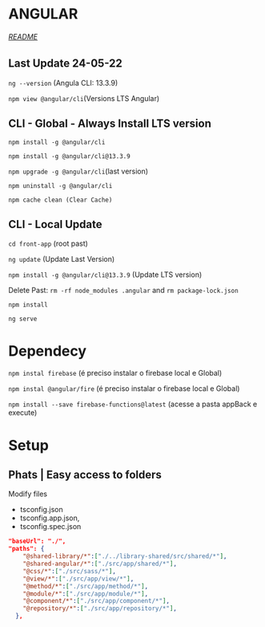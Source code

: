 # ANGULAR
###### [README](./../README.md)

## Last Update 24-05-22

`ng --version` (Angula CLI: 13.3.9)

`npm view @angular/cli`(Versions LTS Angular)

## CLI - Global - Always Install LTS version

`npm install -g @angular/cli` 

`npm install -g @angular/cli@13.3.9`

`npm upgrade -g @angular/cli`(last version)

`npm uninstall -g @angular/cli`

`npm cache clean (Clear Cache)`

## CLI - Local Update

`cd front-app` (root past)

`ng update` (Update Last Version)

`npm install -g @angular/cli@13.3.9` (Update LTS version)

Delete Past: `rm -rf node_modules .angular` and `rm package-lock.json`

`npm install`

`ng serve`

# Dependecy

`npm instal firebase` (é preciso instalar o firebase local e Global)

`npm instal @angular/fire` (é preciso instalar o firebase local e Global)

`npm install --save firebase-functions@latest` (acesse a pasta appBack e execute)


# Setup

## Phats | Easy access to folders
Modify files
 - tsconfig.json
 - tsconfig.app.json,
 - tsconfig.spec.json
```json
"baseUrl": "./",
"paths": {
    "@shared-library/*":["./../library-shared/src/shared/*"],
    "@shared-angular/*":["./src/app/shared/*"],
    "@css/*":["./src/sass/*"],
    "@view/*":["./src/app/view/*"],
    "@method/*":["./src/app/method/*"],
    "@module/*":["./src/app/module/*"],
    "@component/*":["./src/app/component/*"],
    "@repository/*":["./src/app/repository/*"],
  },
```

